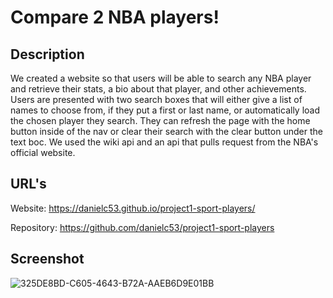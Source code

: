 # Compare 2 NBA players!

## Description

We created a website so that users will be able to search any NBA player and retrieve their stats, a bio about that player, and other achievements. Users are presented with two search boxes that will either give a list of names to choose from, if they put a first or last name, or automatically load the chosen player they search. They can refresh the page with the home button inside of the nav or clear their search with the clear button under the text boc. We used the wiki api and an api that pulls request from the NBA's official website.

## URL's

Website: https://danielc53.github.io/project1-sport-players/

Repository: https://github.com/danielc53/project1-sport-players

## Screenshot
![325DE8BD-C605-4643-B72A-AAEB6D9E01BB](https://user-images.githubusercontent.com/106449899/187990694-91cb4eec-0b08-4f0c-8b33-dc54e6705ed4.jpeg)


